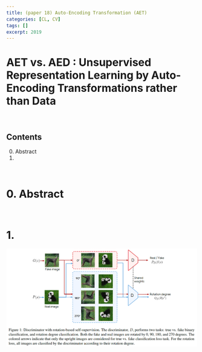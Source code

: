 ```yaml
---
title: (paper 18) Auto-Encoding Transformation (AET)
categories: [CL, CV]
tags: []
excerpt: 2019
---
```


<script src="https://cdn.mathjax.org/mathjax/latest/MathJax.js?config=TeX-AMS-MML_HTMLorMML" type="text/javascript"></script>

# AET vs. AED : Unsupervised Representation Learning by Auto-Encoding Transformations rather than Data

<br>

## Contents

0. Abstract
0. 

<br>

# 0. Abstract



<br>

# 1.

![figure2](/assets/img/cl/img42.png)

